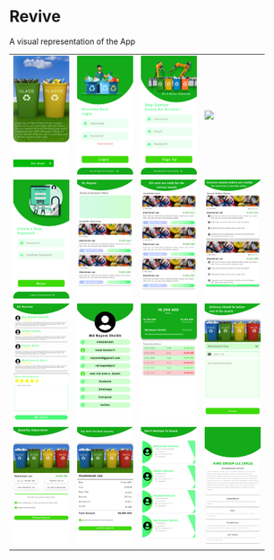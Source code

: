 # Revive

A visual representation of the App

<table>
  <tr>
    <td><img src="./strat page.png" width="100"/></td>
    <td><img src="./login page.png" width="100"/></td>
    <td><img src="./sign up page.png" width="100"/></td>
    <td><img src="./verifcation page.png" width="100"/></td>
  </tr>
  <tr>
    <td><img src="./reset page.png" width="100"/></td>
    <td><img src="./home page.png" width="100"/></td>
    <td><img src="./cart page.png" width="100"/></td>
    <td><img src="./order page.png" width="100"/></td>
  </tr>
  <tr>
    <td><img src="./review page.png" width="100"/></td>
    <td><img src="./profile page.png" width="100"/></td>
    <td><img src="./wallet page.png" width="100"/></td>
    <td><img src="./deal page.png" width="100"/></td>
  </tr>
  <tr>
    <td><img src="./meassure page.png" width="100"/></td>
    <td><img src="./payment page.png" width="100"/></td>
    <td><img src="./contact page.png" width="100"/></td>
    <td><img src="./about page.png" width="100"/></td>
  </tr>
</table>
